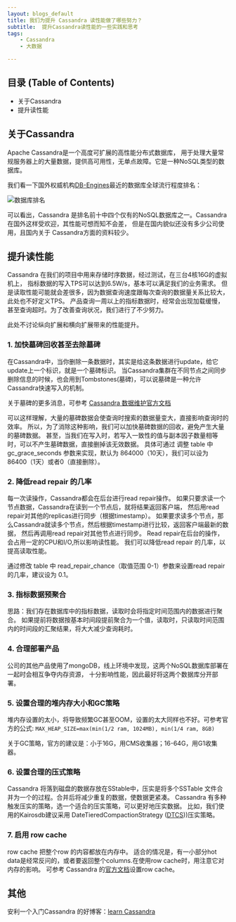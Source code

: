 ```yaml
---
layout: blogs_default
title: 我们为提升 Cassandra 读性能做了哪些努力？ 
subtitle:  提升Cassandra读性能的一些实践和思考
tags:
    - Cassandra
    - 大数据

---
```




 **目录 (Table of Contents)**
------------------------------------------------

+ 关于Cassandra
+ 提升读性能



## 关于Cassandra
Apache Cassandra是一个高度可扩展的高性能分布式数据库，
用于处理大量常规服务器上的大量数据，提供高可用性，无单点故障。它是一种NoSQL类型的数据库。

我们看一下国外权威机构[DB-Engines](https://db-engines.com/en/ranking)最近的数据库全球流行程度排名：

![数据库排名]({{site.imgurl.tec}}/180521/database_rank.png)

可以看出，Cassandra 是排名前十中四个仅有的NoSQL数据库之一。Cassandra在国外这样受欢迎，其性能可想而知不会差，
但是在国内貌似还没有多少公司使用，且国内关于 Cassandra方面的资料较少。


## 提升读性能

Cassandra 在我们的项目中用来存储时序数据，经过测试，在三台4核16G的虚拟机上，
指标数据的写入TPS可以达到6.5W/s，基本可以满足我们的业务需求。
但是读取性能可能就会差很多，因为数据查询速度跟每次查询的数据量关系比较大，此处也不好定义TPS。
产品查询一周以上的指标数据时，经常会出现加载缓慢，甚至查询超时。为了改善查询状况，我们进行了不少努力。

此处不讨论纵向扩展和横向扩展带来的性能提升。

### 1. 加快墓碑回收甚至去除墓碑
在Cassandra中，当你删除一条数据时，其实是给这条数据进行update，给它update上一个标识，就是一个墓碑标识。
 当Cassandra集群在不同节点之间同步删除信息的时候，也会用到Tombstones(墓碑)，可以说墓碑是一种允许Cassandra快速写入的机制。

关于墓碑的更多消息，可参考 [Cassandra 数据维护官方文档](https://docs.datastax.com/en/Cassandra/3.0/Cassandra/dml/dmlHowDataMaintain.html)
 
可以这样理解，大量的墓碑数据会使查询时搜索的数据量变大，直接影响查询时的效率。
所以，为了消除这种影响，我们可以加快墓碑数据的回收，避免产生大量的墓碑数据。
甚至，当我们在写入时，若写入一致性的值与副本因子数量相等时，可以不产生墓碑数据，直接删掉该无效数据。
具体可通过 调整 table 中 gc_grace_seconds 参数来实现，默认为 864000（10天），我们可以设为 86400（1天）或者0（直接删除）。

### 2. 降低read repair 的几率
每一次读操作，Cassandra都会在后台进行read repair操作。
如果只要求读一个节点数据，Cassandra在读到一个节点后，就将结果返回客户端，
然后用read repair对其他的replicas进行同步（根据timestamp）。
如果要求读多个节点，那么Cassandra就读多个节点，然后根据timestamp进行比较，返回客户端最新的数据，
然后再调用read repair对其他节点进行同步。
Read repair在后台的操作，会占用一定的CPU和I/O,所以影响读性能。
我们可以降低read repair 的几率，以提高读取性能。

通过修改 table 中 read_repair_chance（取值范围 0-1）参数来设置read repair 的几率，建议设为 0.1。

### 3. 指标数据预聚合
思路：我们存在数据库中的指标数据，读取时会将指定时间范围内的数据进行聚合。
如果提前将数据按基本时间段提前聚合为一个值，读取时，只读取时间范围内的时间段的汇聚结果，将大大减少查询耗时。

### 4. 合理部署产品
公司的其他产品使用了mongoDB，线上环境中发现，这两个NoSQL数据库部署在一起时会相互争夺内存资源，
十分影响性能，因此最好将这两个数据库分开部署。

### 5. 设置合理的堆内存大小和GC策略
堆内存设置的太小，将导致频繁GC甚至OOM，设置的太大同样也不好。可参考官方的公式:
``MAX_HEAP_SIZE=max(min(1/2 ram, 1024MB), min(1/4 ram, 8GB)``

关于GC策略，官方的建议是：小于16G，用CMS收集器；16-64G，用G1收集器。

### 6. 设置合理的压式策略
Cassandra 将落到磁盘的数据存放在SStable中，压实是将多个SSTable 文件合并为一个的过程。合并后将减少重复的数据，使数据更紧凑。
Cassandra 有多种触发压实的策略，选一个适合的压实策略，可以更好地压实数据。
比如，我们使用的Kairosdb建议采用 DateTieredCompactionStrategy ([DTCS](https://docs.datastax.com/en/cassandra/3.0/cassandra/dml/dmlHowDataMaintain.html#dmlHowDataMaintain__dtcs-compaction)))压实策略。

### 7. 启用 row cache
row cache 把整个row 的内容都放在内存中。
适合的情况是，有一小部分hot data是经常反问的，或者要返回整个columns.在使用row cache时，用注意它对内存的影响。
可参考 Cassandra 的[官方文档](https://docs.datastax.com/en/cassandra/3.0/cassandra/operations/opsConfiguringCaches.html)设置row cache。



## 其他

安利一个入门Cassandra 的好博客：[learn Cassandra](http://teddymaef.github.io/learnCassandra/cn/)

